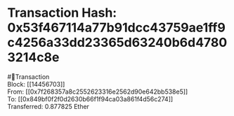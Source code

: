 
Transaction Hash: 0x53f467114a77b91dcc43759ae1ff9c4256a33dd23365d63240b6d47803214c8e
====================================================================================
  
#💸Transaction  
Block: [[14456703]]  
From: [[0x7f268357a8c2552623316e2562d90e642bb538e5]]  
To: [[0x849bf0f2f0d2630b66f1f94ca03a861f4d56c274]]  
Transferred: 0.877825 Ether